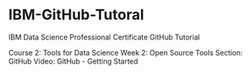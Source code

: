# IBM-GitHub-Tutoral
IBM Data Science Professional Certificate GitHub Tutorial

Course 2: Tools for Data Science
Week 2: Open Source Tools
Section: GitHub
Video: GitHub - Getting Started

